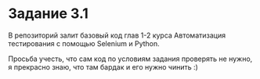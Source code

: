 # Задание 3.1

В репозиторий залит базовый код глав 1-2 курса Автоматизация тестирования с помощью Selenium и Python.

Просьба учесть, что сам код по условиям задания проверять не нужно, я прекрасно знаю, что там бардак и его нужно чинить :)


